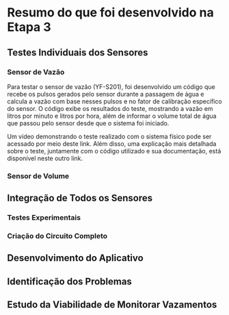 # Resumo do que foi desenvolvido na Etapa 3

## Testes Individuais dos Sensores

### Sensor de Vazão
Para testar o sensor de vazão (YF-S201), foi desenvolvido um código que recebe os pulsos gerados pelo sensor durante a passagem de água e calcula a vazão com base nesses pulsos e no fator de calibração específico do sensor. O código exibe os resultados do teste, mostrando a vazão em litros por minuto e litros por hora, além de informar o volume total de água que passou pelo sensor desde que o sistema foi iniciado.

Um vídeo demonstrando o teste realizado com o sistema físico pode ser acessado por meio deste link. Além disso, uma explicação mais detalhada sobre o teste, juntamente com o código utilizado e sua documentação, está disponível neste outro link.

### Sensor de Volume


## Integração de Todos os Sensores

### Testes Experimentais

### Criação do Circuito Completo

## Desenvolvimento do Aplicativo

## Identificação dos Problemas

## Estudo da Viabilidade de Monitorar Vazamentos

